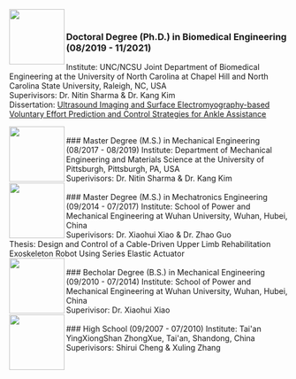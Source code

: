 <img align="left" width="100" height="100" src="https://user-images.githubusercontent.com/75514501/179607199-fa3ebb4b-169c-4ea2-b7f5-e3403908af28.png">
<br clear="right"/>

### Doctoral Degree (Ph.D.) in Biomedical Engineering (08/2019 - 11/2021)
Institute: UNC/NCSU Joint Department of Biomedical Engineering at the University of North Carolina at Chapel Hill and North Carolina State University, Raleigh, NC, USA
<br>
Superivisors: Dr. Nitin Sharma & Dr. Kang Kim
<br>
Dissertation: [Ultrasound Imaging and Surface Electromyography-based Voluntary Effort Prediction and Control Strategies for Ankle Assistance](https://repository.lib.ncsu.edu/handle/1840.20/39195)
<br>

<img align="left" width="100" height="100" src="https://user-images.githubusercontent.com/75514501/180282491-abc20ea3-f18b-4f26-8970-7dcb7a1132ce.png">
<br clear="right"/>
### Master Degree (M.S.) in Mechanical Engineering (08/2017 - 08/2019)
Institute: Department of Mechanical Engineering and Materials Science at the University of Pittsburgh, Pittsburgh, PA, USA
<br>
Superivisors: Dr. Nitin Sharma & Dr. Kang Kim
<br>

<img align="left" width="100" height="100" src="https://user-images.githubusercontent.com/75514501/180282655-775475b4-23f4-46a4-8995-dc60fcf07338.png">
<br clear="right"/>
### Master Degree (M.S.) in Mechatronics Engineering (09/2014 - 07/2017)
Institute: School of Power and Mechanical Engineering at Wuhan University, Wuhan, Hubei, China
<br>
Superivisors: Dr. Xiaohui Xiao & Dr. Zhao Guo
<br>
Thesis: Design and Control of a Cable-Driven Upper Limb Rehabilitation Exoskeleton Robot Using Series Elastic Actuator
<br>

<img align="left" width="100" height="100" src="https://user-images.githubusercontent.com/75514501/180282669-115948cd-e5a0-46c3-aa35-7c04d189ebef.png">
<br clear="right"/>
### Becholar Degree (B.S.) in Mechanical Engineering (09/2010 - 07/2014)
Institute: School of Power and Mechanical Engineering at Wuhan University, Wuhan, Hubei, China
<br>
Superivisor: Dr. Xiaohui Xiao
<br>

<img align="left" width="100" height="100" src="https://user-images.githubusercontent.com/75514501/180282673-12be3bd6-f58b-458a-84df-460ad7c7a5ed.jpg">
<br clear="right"/>
### High School (09/2007 - 07/2010)
Institute: Tai'an YingXiongShan ZhongXue, Tai'an, Shandong, China
<br>
Superivisors: Shirui Cheng & Xuling Zhang
<br>
